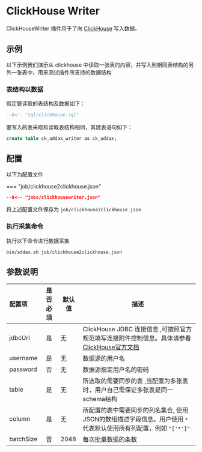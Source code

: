 # ClickHouse Writer

ClickHouseWriter 插件用于了向 [ClickHouse](https://clickhouse.tech) 写入数据。 

## 示例

以下示例我们演示从 clickhouse 中读取一张表的内容，并写入到相同表结构的另外一张表中，用来测试插件所支持的数据结构

### 表结构以数据

假定要读取的表结构及数据如下：

```sql
--8<-- "sql/clickhouse.sql"
```

要写入的表采取和读取表结构相同，其建表语句如下：

```sql
create table ck_addax_writer as ck_addax;
```

## 配置

以下为配置文件

=== "job/clickhouse2clickhouse.json"

  ```json
  --8<-- "jobs/clickhousewriter.json"
  ```

将上述配置文件保存为   `job/clickhouse2clickhouse.json`

### 执行采集命令

执行以下命令进行数据采集

```shell
bin/addax.sh job/clickhouse2clickhouse.json
```

## 参数说明

| 配置项    | 是否必须 | 默认值 | 描述                                                                                                        |
| :-------- | :------: | ------ | ------------------------------------------------------------------------------------------------------- |
| jdbcUrl   |    是    | 无     | ClickHouse JDBC 连接信息 ,可按照官方规范填写连接附件控制信息。具体请参看[ClickHouse官方文档][1]                 |
| username  |    是    | 无     | 数据源的用户名                                                                                                  |
| password  |    否    | 无     | 数据源指定用户名的密码                                                                                          |
| table     |    是    | 无     | 所选取的需要同步的表 ,当配置为多张表时，用户自己需保证多张表是同一schema结构                                    |
| column    |    是    | 无     | 所配置的表中需要同步的列名集合, 使用JSON的数组描述字段信息。用户使用 `*` 代表默认使用所有列配置，例如 `"['*']"` |
| batchSize |    否    | 2048   | 每次批量数据的条数                                                                                              |

[1]: https://github.com/yandex/clickhouse-jdbc